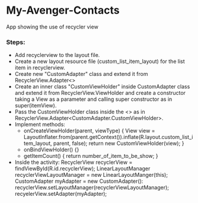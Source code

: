# My-Avenger-Contacts
App showing the use of recycler view

### Steps: 
- Add recyclerview to the layout file.
- Create a new layout resource file (custom_list_item_layout) for the list item in recyclerview.
- Create new "CustomAdapter" class and extend it from RecyclerView.Adapter<>
- Create an inner class "CustomViewHolder" inside CustomAdapter class and extend it from RecyclerView.ViewHolder and create a constructor taking a View as a parameter and calling super constructor as in super(itemView).
- Pass the CustomViewHolder class inside the <> as in RecyclerView.Adapter<CustomAdapter.CustomViewHolder>.
- Implement methods:
  * onCreateViewHolder(parent, viewType) {
      View view = LayoutInflater.from(parent.getContext()).inflate(R.layout.custom_list_item_layout, parent, false);
      return new CustomViewHolder(view);
      }
  * onBindViewHolder() {}
  * getItemCount() { return number_of_item_to_be_show; }
- Inside the activity:
  RecyclerView recyclerView = findViewById(R.id.recyclerView);
  LinearLayoutManager recyclerViewLayoutManager = new LinearLayoutManger(this);
  CustomAdapter myAdapter = new CustomAdapter():
  recyclerView.setLayoutManager(recyclerViewLayoutManager);
  recyelerView.setAdapter(myAdapter);
